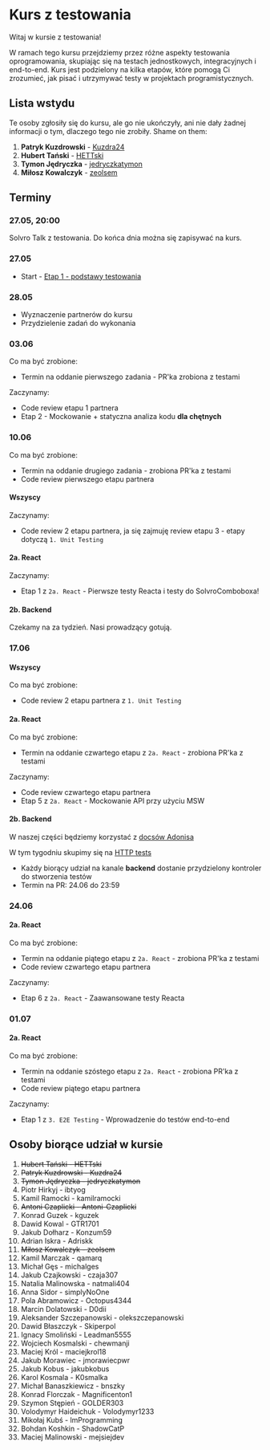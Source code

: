 # Kurs z testowania

Witaj w kursie z testowania!

W ramach tego kursu przejdziemy przez różne aspekty testowania oprogramowania, skupiając się na testach jednostkowych, integracyjnych i end-to-end. Kurs jest podzielony na kilka etapów, które pomogą Ci zrozumieć, jak pisać i utrzymywać testy w projektach programistycznych.

## Lista wstydu

Te osoby zgłosiły się do kursu, ale go nie ukończyły, ani nie dały żadnej informacji o tym, dlaczego tego nie zrobiły. Shame on them:

1. **Patryk Kuzdrowski** - [Kuzdra24](https://github.com/Kuzdra24)
1. **Hubert Tański** - [HETTski](https://github.com/HETTski)
1. **Tymon Jędryczka** - [jedryczkatymon](https://github.com/jedryczkatymon)
1. **Miłosz Kowalczyk** - [zeolsem](https://github.com/zeolsem)

## Terminy

### 27.05, 20:00

Solvro Talk z testowania. Do końca dnia można się zapisywać na kurs.

### 27.05

- Start - [Etap 1 - podstawy testowania](./1.%20Unit%20testing/1.%20Basics/README.md)

### 28.05

- Wyznaczenie partnerów do kursu
- Przydzielenie zadań do wykonania

### 03.06

Co ma być zrobione:

- Termin na oddanie pierwszego zadania - PR'ka zrobiona z testami

Zaczynamy:

- Code review etapu 1 partnera
- Etap 2 - Mockowanie + statyczna analiza kodu **dla chętnych**

### 10.06

Co ma być zrobione:

- Termin na oddanie drugiego zadania - zrobiona PR'ka z testami
- Code review pierwszego etapu partnera

#### Wszyscy

Zaczynamy:

- Code review 2 etapu partnera, ja się zajmuję review etapu 3 - etapy dotyczą `1. Unit Testing`

#### 2a. React

Zaczynamy:

- Etap 1 z `2a. React` - Pierwsze testy Reacta i testy do SolvroComboboxa!

#### 2b. Backend

Czekamy na za tydzień. Nasi prowadzący gotują.

### 17.06

#### Wszyscy

Co ma być zrobione:

- Code review 2 etapu partnera z `1. Unit Testing`

#### 2a. React

Co ma być zrobione:

- Termin na oddanie czwartego etapu z `2a. React` - zrobiona PR'ka z testami

Zaczynamy:

- Code review czwartego etapu partnera
- Etap 5 z `2a. React` - Mockowanie API przy użyciu MSW

#### 2b. Backend

W naszej części będziemy korzystać z [docsów Adonisa](https://docs.adonisjs.com/guides/testing/introduction)

W tym tygodniu skupimy się na [HTTP tests](https://docs.adonisjs.com/guides/testing/http-tests)

- Każdy biorący udział na kanale <b>backend</b> dostanie przydzielony kontroler do stworzenia testów
- Termin na PR: 24.06 do 23:59

### 24.06

#### 2a. React

Co ma być zrobione:

- Termin na oddanie piątego etapu z `2a. React` - zrobiona PR'ka z testami
- Code review czwartego etapu partnera

Zaczynamy:

- Etap 6 z `2a. React` - Zaawansowane testy Reacta

### 01.07

#### 2a. React

Co ma być zrobione:

- Termin na oddanie szóstego etapu z `2a. React` - zrobiona PR'ka z testami
- Code review piątego etapu partnera

Zaczynamy:

- Etap 1 z `3. E2E Testing` - Wprowadzenie do testów end-to-end

## Osoby biorące udział w kursie

1. ~~Hubert Tański - HETTski~~
1. ~~Patryk Kuzdrowski - Kuzdra24~~
1. ~~Tymon Jędryczka - jedryczkatymon~~
1. Piotr Hirkyj - ibtyog
1. Kamil Ramocki - kamilramocki
1. ~~Antoni Czaplicki - Antoni-Czaplicki~~
1. Konrad Guzek - kguzek
1. Dawid Kowal - GTR1701
1. Jakub Dołharz - Konzum59
1. Adrian Iskra - Adriskk
1. ~~Miłosz Kowalczyk - zeolsem~~
1. Kamil Marczak - qamarq
1. Michał Gęs - michalges
1. Jakub Czajkowski - czaja307
1. Natalia Malinowska - natmali404
1. Anna Sidor - simplyNoOne
1. Pola Abramowicz - Octopus4344
1. Marcin Dolatowski - D0dii
1. Aleksander Szczepanowski - olekszczepanowski
1. Dawid Błaszczyk - Skiperpol
1. Ignacy Smoliński - Leadman5555
1. Wojciech Kosmalski - chewmanji
1. Maciej Król - maciejkrol18
1. Jakub Morawiec - jmorawiecpwr
1. Jakub Kobus - jakubkobus
1. Karol Kosmala - K0smalka
1. Michał Banaszkiewicz - bnszky
1. Konrad Florczak - Magnificenton1
1. Szymon Stępień - GOLDER303
1. Volodymyr Haideichuk - Volodymyr1233
1. Mikołaj Kubś - lmProgramming
1. Bohdan Koshkin - ShadowCatP
1. Maciej Malinowski - mejsiejdev
